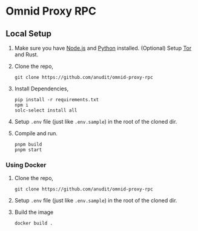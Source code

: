 # Omnid Proxy RPC


## Local Setup

1. Make sure you have [Node.js](https://nodejs.org/en/download/) and [Python](https://www.python.org/downloads/) installed. (Optional) Setup [Tor](https://www.torproject.org/) and Rust.

2. Clone the repo,
    ```
    git clone https://github.com/anudit/omnid-proxy-rpc
    ```

3. Install Dependencies,
    ```
    pip install -r requirements.txt
    npm i
    solc-select install all
    ```

4. Setup `.env` file (just like `.env.sample`) in the root of the cloned dir.

5. Compile and run.

    ```
    pnpm build
    pnpm start
    ```

### Using Docker

1. Clone the repo,
    ```
    git clone https://github.com/anudit/omnid-proxy-rpc
    ```

2. Setup `.env` file (just like `.env.sample`) in the root of the cloned dir.

3. Build the image
    ```
    docker build .
    ```
